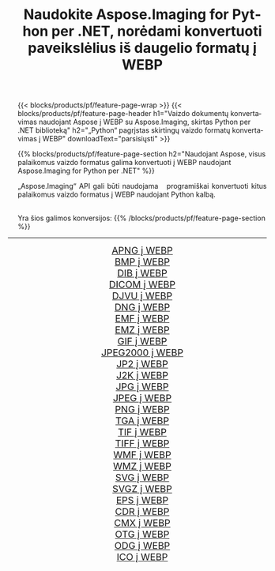 ﻿---
title: Naudokite Aspose.Imaging for Python per .NET, norėdami konvertuoti paveikslėlius iš daugelio formatų į WEBP 
weight: 3920
url: /lt/python-net/conversion/to/webp 
lang: lt
langdirlevel: 2
locales: zh-hans,ja,it,ru,de,es,fr,nl,id,lt,pl,pt,vi,tr,ko,zh-hant,ar,hi,th,sv,cs,uk,he
description: Galite naudoti Aspose.Imaging for Python per .NET biblioteką, norėdami konvertuoti iš įvairių formatų į WEBP
---

{{< blocks/products/pf/feature-page-wrap >}}
{{< blocks/products/pf/feature-page-header h1="Vaizdo dokumentų konvertavimas naudojant Aspose į WEBP su Aspose.Imaging, skirtas Python per .NET biblioteką" h2="„Python“ pagrįstas skirtingų vaizdo formatų konvertavimas į WEBP" downloadText="parsisiųsti" >}}


{{% blocks/products/pf/feature-page-section  h2="Naudojant Aspose, visus palaikomus vaizdo formatus galima konvertuoti į WEBP naudojant Aspose.Imaging for Python per .NET" %}}
<p align=justify>„Aspose.Imaging“ API gali būti naudojama   programiškai konvertuoti kitus palaikomus vaizdo formatus į WEBP naudojant Python kalbą.</p>
<br/>
Yra šios galimos konversijos:
{{% /blocks/products/pf/feature-page-section %}}
<div class="container-fluid productfamilypage bg-gray">
    <div class="convertypes bg-gray agp-content section">
        <div class="container">
		<hr style="margin-left:-20px;"/>
		<div class="row other-converters" style="gap: 10px;font-size: 19px;text-align:center;">
		    <div class='col-md-2 other-converter remove-lp remove-rp'><a href="/imaging/lt/python-net/conversion/apng-to-webp" style="padding:15px;">APNG į WEBP</a></div>
<div class='col-md-2 other-converter remove-lp remove-rp'><a href="/imaging/lt/python-net/conversion/bmp-to-webp" style="padding:15px;">BMP į WEBP</a></div>
<div class='col-md-2 other-converter remove-lp remove-rp'><a href="/imaging/lt/python-net/conversion/dib-to-webp" style="padding:15px;">DIB į WEBP</a></div>
<div class='col-md-2 other-converter remove-lp remove-rp'><a href="/imaging/lt/python-net/conversion/dicom-to-webp" style="padding:15px;">DICOM į WEBP</a></div>
<div class='col-md-2 other-converter remove-lp remove-rp'><a href="/imaging/lt/python-net/conversion/djvu-to-webp" style="padding:15px;">DJVU į WEBP</a></div>
<div class='col-md-2 other-converter remove-lp remove-rp'><a href="/imaging/lt/python-net/conversion/dng-to-webp" style="padding:15px;">DNG į WEBP</a></div>
<div class='col-md-2 other-converter remove-lp remove-rp'><a href="/imaging/lt/python-net/conversion/emf-to-webp" style="padding:15px;">EMF į WEBP</a></div>
<div class='col-md-2 other-converter remove-lp remove-rp'><a href="/imaging/lt/python-net/conversion/emz-to-webp" style="padding:15px;">EMZ į WEBP</a></div>
<div class='col-md-2 other-converter remove-lp remove-rp'><a href="/imaging/lt/python-net/conversion/gif-to-webp" style="padding:15px;">GIF į WEBP</a></div>
<div class='col-md-2 other-converter remove-lp remove-rp'><a href="/imaging/lt/python-net/conversion/jpeg2000-to-webp" style="padding:15px;">JPEG2000 į WEBP</a></div>
<div class='col-md-2 other-converter remove-lp remove-rp'><a href="/imaging/lt/python-net/conversion/jp2-to-webp" style="padding:15px;">JP2 į WEBP</a></div>
<div class='col-md-2 other-converter remove-lp remove-rp'><a href="/imaging/lt/python-net/conversion/j2k-to-webp" style="padding:15px;">J2K į WEBP</a></div>
<div class='col-md-2 other-converter remove-lp remove-rp'><a href="/imaging/lt/python-net/conversion/jpg-to-webp" style="padding:15px;">JPG į WEBP</a></div>
<div class='col-md-2 other-converter remove-lp remove-rp'><a href="/imaging/lt/python-net/conversion/jpeg-to-webp" style="padding:15px;">JPEG į WEBP</a></div>
<div class='col-md-2 other-converter remove-lp remove-rp'><a href="/imaging/lt/python-net/conversion/png-to-webp" style="padding:15px;">PNG į WEBP</a></div>
<div class='col-md-2 other-converter remove-lp remove-rp'><a href="/imaging/lt/python-net/conversion/tga-to-webp" style="padding:15px;">TGA į WEBP</a></div>
<div class='col-md-2 other-converter remove-lp remove-rp'><a href="/imaging/lt/python-net/conversion/tif-to-webp" style="padding:15px;">TIF į WEBP</a></div>
<div class='col-md-2 other-converter remove-lp remove-rp'><a href="/imaging/lt/python-net/conversion/tiff-to-webp" style="padding:15px;">TIFF į WEBP</a></div>
<div class='col-md-2 other-converter remove-lp remove-rp'><a href="/imaging/lt/python-net/conversion/wmf-to-webp" style="padding:15px;">WMF į WEBP</a></div>
<div class='col-md-2 other-converter remove-lp remove-rp'><a href="/imaging/lt/python-net/conversion/wmz-to-webp" style="padding:15px;">WMZ į WEBP</a></div>
<div class='col-md-2 other-converter remove-lp remove-rp'><a href="/imaging/lt/python-net/conversion/svg-to-webp" style="padding:15px;">SVG į WEBP</a></div>
<div class='col-md-2 other-converter remove-lp remove-rp'><a href="/imaging/lt/python-net/conversion/svgz-to-webp" style="padding:15px;">SVGZ į WEBP</a></div>
<div class='col-md-2 other-converter remove-lp remove-rp'><a href="/imaging/lt/python-net/conversion/eps-to-webp" style="padding:15px;">EPS į WEBP</a></div>
<div class='col-md-2 other-converter remove-lp remove-rp'><a href="/imaging/lt/python-net/conversion/cdr-to-webp" style="padding:15px;">CDR į WEBP</a></div>
<div class='col-md-2 other-converter remove-lp remove-rp'><a href="/imaging/lt/python-net/conversion/cmx-to-webp" style="padding:15px;">CMX į WEBP</a></div>
<div class='col-md-2 other-converter remove-lp remove-rp'><a href="/imaging/lt/python-net/conversion/otg-to-webp" style="padding:15px;">OTG į WEBP</a></div>
<div class='col-md-2 other-converter remove-lp remove-rp'><a href="/imaging/lt/python-net/conversion/odg-to-webp" style="padding:15px;">ODG į WEBP</a></div>
<div class='col-md-2 other-converter remove-lp remove-rp'><a href="/imaging/lt/python-net/conversion/ico-to-webp" style="padding:15px;">ICO į WEBP</a></div>
                </div>
        </div>
    </div>
</div>
<br/>


